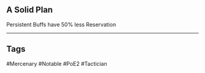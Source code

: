 ## A Solid Plan
Persistent Buffs have 50% less Reservation

---
## Tags
#Mercenary
#Notable
#PoE2
#Tactician
